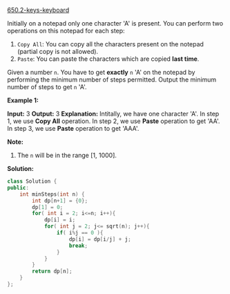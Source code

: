 [650.2-keys-keyboard](https://leetcode.com/problems/2-keys-keyboard/)  

Initially on a notepad only one character 'A' is present. You can perform two operations on this notepad for each step:

1.  `Copy All`: You can copy all the characters present on the notepad (partial copy is not allowed).
2.  `Paste`: You can paste the characters which are copied **last time**.

Given a number `n`. You have to get **exactly** `n` 'A' on the notepad by performing the minimum number of steps permitted. Output the minimum number of steps to get `n` 'A'.

**Example 1:**

**Input:** 3
**Output:** 3
**Explanation:**
Intitally, we have one character 'A'.
In step 1, we use **Copy All** operation.
In step 2, we use **Paste** operation to get 'AA'.
In step 3, we use **Paste** operation to get 'AAA'.

**Note:**

1.  The `n` will be in the range \[1, 1000\].  



**Solution:**  

```cpp
class Solution {
public:
    int minSteps(int n) {
        int dp[n+1] = {0};
        dp[1] = 0;
        for( int i = 2; i<=n; i++){
            dp[i] = i;
            for( int j = 2; j<= sqrt(n); j++){
                if( i%j == 0 ){
                    dp[i] = dp[i/j] + j;
                    break;
                }
            }
        }
        return dp[n];
    }
};
```
      